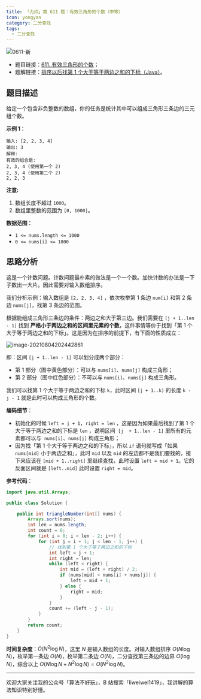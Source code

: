 ```yaml
---
title: 「力扣」第 611 题：有效三角形的个数（中等）
icon: yongyan
category: 二分查找
tags:
  - 二分查找
---
```


![0611-新](https://tva1.sinaimg.cn/large/008i3skNgy1gx8wdkqf89j30p00anwf0.jpg)

+ 题目链接：[611. 有效三角形的个数](https://leetcode-cn.com/problems/valid-triangle-number/)；
+ 题解链接：[排序以后找第 1 个大于等于两边之和的下标（Java）](https://leetcode-cn.com/problems/valid-triangle-number/solution/er-fen-cha-zhao-python-dai-ma-java-dai-ma-by-liwei/)。


## 题目描述

给定一个包含非负整数的数组，你的任务是统计其中可以组成三角形三条边的三元组个数。

**示例 1**：

```
输入: [2, 2, 3, 4]
输出: 3
解释:
有效的组合是: 
2, 3, 4 (使用第一个 2)
2, 3, 4 (使用第二个 2)
2, 2, 3
```

**注意:**

1. 数组长度不超过 `1000`。
2. 数组里整数的范围为 `[0, 1000]`。

**数据范围**：

- `1 <= nums.length <= 1000`
- `0 <= nums[i] <= 1000`

## 思路分析


这是一个计数问题。计数问题最朴素的做法是一个一个数。加快计数的办法是一下子数出一大片。因此需要对输入数组排序。

我们分析示例：输入数组是 `[2, 2, 3, 4]` ，依次枚举第 1 条边 `num[i]` 和第 2 条边 `nums[j]`，找第 3 条边的范围。

根据能组成三角形三条边的条件：两边之和大于第三边。我们需要在 `[j + 1..len - 1]` 找到 **严格小于两边之和的区间里元素的个数**，这件事情等价于找到「第 1 个大于等于两边之和的下标」。这是因为在排序的前提下，有下面的性质成立：

![image-20210804202442861](https://p3-juejin.byteimg.com/tos-cn-i-k3u1fbpfcp/c26162d0d4c147fea3fcaeb919e5c478~tplv-k3u1fbpfcp-zoom-1.image)

即：区间 `[j + 1..len - 1]` 可以划分成两个部分：

+ 第 1 部分（图中黄色部分）：可以与 `nums[i]`、`nums[j]` 构成三角形；
+ 第 2 部分（图中红色部分）：不可以与 `nums[i]`、`nums[j]` 构成三角形。

我们可以找第 1 个大于等于两边之和的下标 `k`，此时区间 `[j + 1..k)` 的长度 `k - j - 1` 就是此时可以构成三角形的个数。

**编码细节**：

+ 初始化的时候 `left = j + 1`，`right = len` ，这是因为如果最后找到了第 1 个大于等于两边之和的下标是 `len` ，说明区间  `[j  + 1..len - 1]` 里所有的元素都可以与  `nums[i]`、`nums[j]` 构成三角形；
+ 因为找「第 1 个大于等于两边之和的下标」，所以 `if` 语句就写成「如果 `nums[mid]` 小于两边之和」，此时 `mid` 以及 `mid` 的左边都不是我们要找的，接下来应该在 `[mid + 1..right]` 里继续查找，此时设置 `left = mid + 1`。它的反面区间就是 `[left..mid]` 此时设置 `right = mid`。

**参考代码**：


```java
import java.util.Arrays;

public class Solution {

    public int triangleNumber(int[] nums) {
        Arrays.sort(nums);
        int len = nums.length;
        int count = 0;
        for (int i = 0; i < len - 2; i++) {
            for (int j = i + 1; j < len - 1; j++) {
                // 找到第 1 个大于等于两边之和的下标
                int left = j + 1;
                int right = len;
                while (left < right) {
                    int mid = (left + right) / 2;
                    if (nums[mid] < nums[i] + nums[j]) {
                        left = mid + 1;
                    } else {
                        right = mid;
                    }
                }
                count += (left - j - 1);
            }
        }
        return count;
    }
}
```

**时间复杂度**：$O(N^2 \log N)$，这里 $N$ 是输入数组的长度。对输入数组排序 $O(N \log N)$，枚举第一条边 $O(N)$，枚举第二条边 $O(N)$，二分查找第三条边的边界 $O(\log N)$​，综合以上 $O(N \log N + N^2\log N) = O(N^2 \log N)$。

---

欢迎大家关注我的公众号「算法不好玩」，B 站搜索「liweiwei1419」，我讲解的算法知识特别好懂。